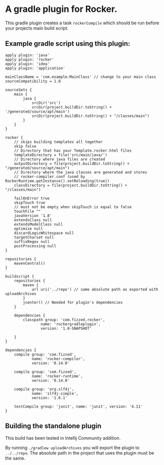 # A gradle plugin for Rocker.

This gradle plugin creates a task `rockerCompile` which should be run before your projects
main build script.

## Example gradle script using this plugin:

```
apply plugin: 'java'
apply plugin: 'rocker'
apply plugin: 'idea'
apply plugin: 'application'

mainClassName = 'com.example.MainClass' // change to your main class
sourceCompatibility = 1.8

sourceSets {
    main {
        java {
            srcDir('src')
            srcDir(project.buildDir.toString() + '/generated/source/apt/main')
            srcDir(project.buildDir.toString() + "/classes/main")
        }
    }
}

rocker {
    // skips building templates all together
    skip false
    // Directory that has your Template.rocker.html files
    templateDirectory = file('src/main/java/')
    // Directory where java files are created
    outputDirectory = file(project.buildDir.toString() + "/generated/source/apt/main")
    // Directory where the java classes are generated and stores 
    // rocker-compiler.conf (used by RockerRuntime.getInstance().setReloading(true))
    classDirectory = file(project.buildDir.toString() + "/classes/main")

    failOnError true
    skipTouch true
    // must not be empty when skipTouch is equal to false
    touchFile ""
    javaVersion '1.8'
    extendsClass null
    extendsModelClass null
    optimize null
    discardLogicWhitespace null
    targetCharset null
    suffixRegex null
    postProcessing null
}

repositories {
    mavenCentral()
}

buildscript {
    repositories {
        maven {
            url uri('../repo') // same absolute path as exported with uploadArchives
        }
        jcenter() // Needed for plugin's dependencies
    }

    dependencies {
        classpath group: 'com.fizzed.rocker',
                name: 'rockergradleplugin',
                version: '1.0-SNAPSHOT'

    }
}

dependencies {
    compile group: 'com.fizzed',
            name: 'rocker-compiler',
            version: '0.14.0'

    compile group: 'com.fizzed',
            name: 'rocker-runtime',
            version: '0.14.0'

    compile group: 'org.slf4j',
            name: 'slf4j-simple',
            version: '1.6.1'

    testCompile group: 'junit', name: 'junit', version: '4.11'
}
```

## Building the standalone plugin
This build has been tested in Intellij Community addition.

By running `./gradlew uploadArchives` you will export the plugin to `../../repo`. The absolute path in the project that uses the plugin must be the same.
